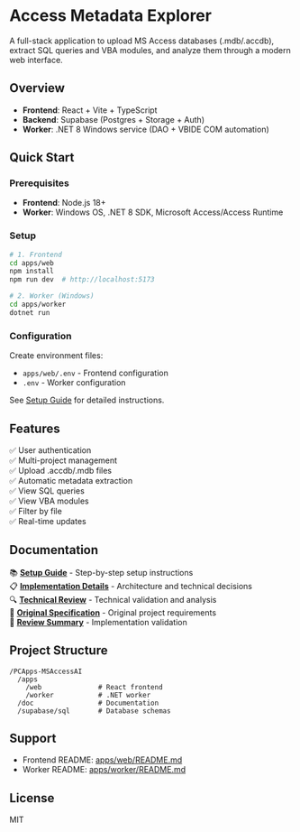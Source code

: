 # Access Metadata Explorer

A full-stack application to upload MS Access databases (.mdb/.accdb), extract SQL queries and VBA modules, and analyze them through a modern web interface.

## Overview

- **Frontend**: React + Vite + TypeScript
- **Backend**: Supabase (Postgres + Storage + Auth)
- **Worker**: .NET 8 Windows service (DAO + VBIDE COM automation)

## Quick Start

### Prerequisites
- **Frontend**: Node.js 18+
- **Worker**: Windows OS, .NET 8 SDK, Microsoft Access/Access Runtime

### Setup
```bash
# 1. Frontend
cd apps/web
npm install
npm run dev  # http://localhost:5173

# 2. Worker (Windows)
cd apps/worker
dotnet run
```

### Configuration
Create environment files:
- `apps/web/.env` - Frontend configuration
- `.env` - Worker configuration

See [Setup Guide](doc/SETUP_GUIDE.md) for detailed instructions.

## Features

✅ User authentication  
✅ Multi-project management  
✅ Upload .accdb/.mdb files  
✅ Automatic metadata extraction  
✅ View SQL queries  
✅ View VBA modules  
✅ Filter by file  
✅ Real-time updates  

## Documentation

📚 **[Setup Guide](doc/SETUP_GUIDE.md)** - Step-by-step setup instructions  
📋 **[Implementation Details](doc/IMPLEMENTATION.md)** - Architecture and technical decisions  
🔍 **[Technical Review](doc/TECHNICAL_REVIEW.md)** - Technical validation and analysis  
📖 **[Original Specification](doc/Readme.md)** - Original project requirements  
📝 **[Review Summary](doc/REVIEW_SUMMARY.md)** - Implementation validation  

## Project Structure

```
/PCApps-MSAccessAI
  /apps
    /web              # React frontend
    /worker           # .NET worker
  /doc                # Documentation
  /supabase/sql       # Database schemas
```

## Support

- Frontend README: [apps/web/README.md](apps/web/README.md)
- Worker README: [apps/worker/README.md](apps/worker/README.md)

## License

MIT
